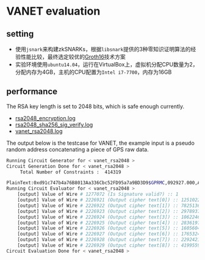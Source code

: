# VANET evaluation

## setting

- 使用`jsnark`来构建zkSNARKs，根据`libsnark`提供的3种零知识证明算法的经验性能比较，最终选定较优的[Groth16](https://github.com/akosba/libsnark/tree/master/libsnark/zk_proof_systems/ppzksnark)技术方案
- 实验环境使用`ubuntu14.04`，运行在VirtualBox上，虚拟机分配CPU数量为2，分配内存为4GB，主机的CPU配置为`Intel i7-7700`，内存为16GB

## performance

The RSA key length is set to 2048 bits, which is safe enough currently.

- [rsa2048_encryption.log](./rsa2048_encryption.log)
- [rsa2048_sha256_sig_verify.log](./rsa2048_sha256_sig_verify.log)
- [vanet_rsa2048.log](./vanet_rsa2048.log)

The output below is the testcase for VANET, the example input is a pseudo random address concatenating a piece of GPS raw data.

```bash
Running Circuit Generator for < vanet_rsa2048 >
Circuit Generation Done for < vanet_rsa2048 >  
 	 Total Number of Constraints :  414319

PlainText:0xd91c747b4a76B8013Aa336Cbc52FD95a7a9BD3D9$GPRMC,092927.000,A,2235.9058,N,11400.0518,E,0.000,74.11,151216,,D*49
Running Circuit Evaluator for < vanet_rsa2048 >
	[output] Value of Wire # 1277072 (Is Signature valid?) :: 1
	[output] Value of Wire # 2226921 (Output cipher text[0]) :: 1251022490261258172529308360859369551837157967434844421554503068336263232
	[output] Value of Wire # 2226922 (Output cipher text[1]) :: 782513615157148428896018740256285560893017553685924761331573477021861754
	[output] Value of Wire # 2226923 (Output cipher text[2]) :: 297893711879754138931627910652983846133902364790173190431445656834653104
	[output] Value of Wire # 2226924 (Output cipher text[3]) :: 1062246178463496446723238490343351688931627517611251013590768981856952089
	[output] Value of Wire # 2226925 (Output cipher text[4]) :: 283619758270485012554111906691482726594266063316848294719061553920244069
	[output] Value of Wire # 2226926 (Output cipher text[5]) :: 1605604628605955420311218435655442487833758868828180874969980792959738819
	[output] Value of Wire # 2226927 (Output cipher text[6]) :: 1765324337636077192622074629173695556494918446370154704523581054010828502
	[output] Value of Wire # 2226928 (Output cipher text[7]) :: 229242121535333726124694280674701732758091959395234671423966224579886508
	[output] Value of Wire # 2226929 (Output cipher text[8]) :: 41995595892867847343690929056587572862
Circuit Evaluation Done for < vanet_rsa2048 >

```
